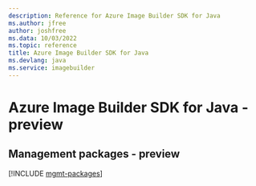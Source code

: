 ```yaml
---
description: Reference for Azure Image Builder SDK for Java
ms.author: jfree
author: joshfree
ms.data: 10/03/2022
ms.topic: reference
title: Azure Image Builder SDK for Java
ms.devlang: java
ms.service: imagebuilder
---
```

# Azure Image Builder SDK for Java - preview

## Management packages - preview
[!INCLUDE [mgmt-packages](image-builder-mgmt-index.md)]